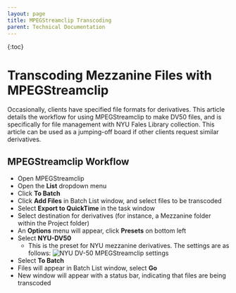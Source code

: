 ```yaml
---
layout: page
title: MPEGStreamclip Transcoding
parent: Technical Documentation
---
```

{:toc}

# Transcoding Mezzanine Files with MPEGStreamclip

Occasionally, clients have specified file formats for derivatives. This article details the workflow for using MPEGStreamclip to make DV50 files, and is specifically for file management with NYU Fales Library collection. This article can be used as a jumping-off board if other clients request similar derivatives.

## MPEGStreamclip Workflow

* Open MPEGStreamclip
* Open the **List** dropdown menu
* Click **To Batch**
* Click **Add Files** in Batch List window, and select files to be transcoded
* Select **Export to QuickTime** in the task window
* Select destination for derivatives (for instance, a Mezzanine folder within the Project folder)
* An **Options** menu will appear, click **Presets** on bottom left
* Select **NYU-DV50**
    * This is the preset for NYU mezzanine derivatives. The settings are as follows:
    ![NYU DV-50 MPEGStreamclip settings](/bavc-resources/assets/images/MPEGStreamclip.png)
* Select **To Batch**
* Files will appear in Batch List window, select **Go**
* New window will appear with a status bar, indicating that files are being transcoded